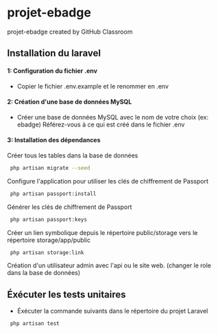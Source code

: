 # projet-ebadge

projet-ebadge created by GitHub Classroom

## Installation du laravel

#### 1: Configuration du fichier .env

- Copier le fichier .env.example et le renommer en .env

#### 2: Création d'une base de données MySQL

- Créer une base de données MySQL avec le nom de votre choix (ex: ebadge) Référez-vous à ce qui est créé dans le fichier .env




#### 3: Installation des dépendances

Créer tous les tables dans la base de données
```bash
 php artisan migrate --seed
```

Configure l'application pour utiliser les clés de chiffrement de Passport
```bash
 php artisan passport:install
```

Générer les clés de chiffrement de Passport
```bash
 php artisan passport:keys
```

Créer un lien symbolique depuis le répertoire public/storage vers le répertoire storage/app/public
```bash
 php artisan storage:link
```

Création d'un utilisateur admin avec l'api ou le site web. (changer le role dans la base de données)

## Éxécuter les tests unitaires

- Éxécuter la commande suivants dans le répertoire du projet Laravel

```bash
 php artisan test
```
